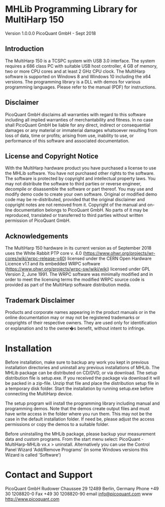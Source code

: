 # MHLib Programming Library for MultiHarp 150
Version 1.0.0.0
PicoQuant GmbH - Sept 2018



## Introduction

The MultiHarp 150 is a TCSPC system with USB 3.0 interface.
The system requires a 686 class PC with suitable USB host controller,
4 GB of memory, two or more CPU cores and at least 2 GHz CPU clock.
The MultiHarp software is supported on Windows 8 and Windows 10
including the x64 versions.
The programming library is a DLL with demos for various programming
languages. Please refer to the manual (PDF) for instructions.


## Disclaimer

PicoQuant GmbH disclaims all warranties with regard to this software
including all implied warranties of merchantability and fitness.
In no case shall PicoQuant GmbH be liable for any direct, indirect or
consequential damages or any material or immaterial damages whatsoever
resulting from loss of data, time or profits; arising from use, inability
to use, or performance of this software and associated documentation.


## License and Copyright Notice

With the MultiHarp hardware product you have purchased a license to use
the MHLib software. You have not purchased other rights to the software.
The software is protected by copyright and intellectual property laws.
You may not distribute the software to third parties or reverse engineer,
decompile or disassemble the software or part thereof. You may use and
modify demo code to create your own software. Original or modified demo
code may be re-distributed, provided that the original disclaimer and
copyright notes are not removed from it. Copyright of the manual and
on-line documentation belongs to PicoQuant GmbH. No parts of it may be
reproduced, translated or transferred to third parties without written
permission of PicoQuant GmbH.


## Acknowledgements

The MultiHarp 150 hardware in its current version as of September 2018
uses the White Rabbit PTP core v. 4.0
(https://www.ohwr.org/projects/wr-cores/wiki/wrpc-release-v40) licensed
under the CERN Open Hardware Licence v1.1 and its embedded WRPC software
(https://www.ohwr.org/projects/wrpc-sw/wiki/wiki) licensed under GPL
Version 2, June 1991. The WRPC software was minimally modified and in
order to meet the licensing terms the modified WRPC source code is
provided as part of the MultiHarp software distribution media.


## Trademark Disclaimer

Products and corporate names appearing in the product manuals or in the
online documentation may or may not be registered trademarks or copyrights
of their respective owners. They are used only for identification or
explanation and to the owner�s benefit, without intent to infringe.


# Installation

Before installation, make sure to backup any work you kept in previous
installation directories and uninstall any previous installations of MHLib.
The MHLib package can be distributed on CD/DVD, or via download.
The setup distribution file is setup.exe.
If you received the package via download it will be packed in a
zip-file. Unzip that file and place the distribution setup file in a
temporary disk folder. Start the installation by running setup.exe before
connecting the MultiHarp device.

The setup program will install the programming library including manual
and programming demos. Note that the demos create output files and must
have write access in the folder where you run them. This may not be the 
case in the default installation folder. If need be, please adjust the
access permissions or copy the demos to a suitable folder.

Before uninstalling the MHLib package, please backup your measurement data
and custom programs.
From the start menu select:  PicoQuant - MultiHarp-MHLib vx.x  >  uninstall.
Alternatively you can use the Control Panel Wizard 'Add/Remove Programs'
(in some Windows versions this Wizard is called 'Software')


# Contact and Support

PicoQuant GmbH
Rudower Chaussee 29
12489 Berlin, Germany
Phone +49 30 1208820-0
Fax   +49 30 1208820-90
email info@picoquant.com
www http://www.picoquant.com
